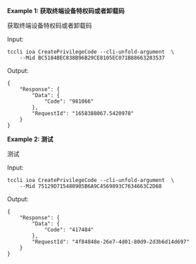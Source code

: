 **Example 1: 获取终端设备特权码或者卸载码**

获取终端设备特权码或者卸载码

Input: 

```
tccli ioa CreatePrivilegeCode --cli-unfold-argument  \
    --Mid BC5184BEC838B96B29CE8105EC071B88663283537
```

Output: 
```
{
    "Response": {
        "Data": {
            "Code": "981066"
        },
        "RequestId": "1658388067.5420978"
    }
}
```

**Example 2: 测试**

测试

Input: 

```
tccli ioa CreatePrivilegeCode --cli-unfold-argument  \
    --Mid 75129D715480905B6A9C4569893C7634663C2D68
```

Output: 
```
{
    "Response": {
        "Data": {
            "Code": "417484"
        },
        "RequestId": "4f84848e-26e7-4d01-80d9-2d3b6d14d697"
    }
}
```

